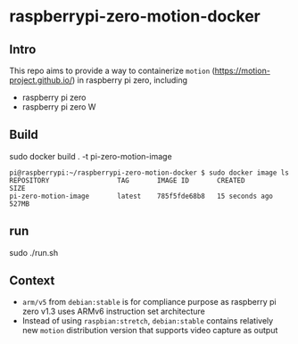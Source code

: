 # raspberrypi-zero-motion-docker

## Intro
This repo aims to provide a way to containerize `motion` (https://motion-project.github.io/) in raspberry pi zero, including
- raspberry pi zero
- raspberry pi zero W

## Build
sudo docker build . -t pi-zero-motion-image

```
pi@raspberrypi:~/raspberrypi-zero-motion-docker $ sudo docker image ls
REPOSITORY                 TAG       IMAGE ID       CREATED          SIZE
pi-zero-motion-image       latest    785f5fde68b8   15 seconds ago   527MB
```

## run
sudo ./run.sh

## Context
- `arm/v5` from `debian:stable` is for compliance purpose as raspberry pi zero v1.3 uses ARMv6 instruction set architecture
- Instead of using `raspbian:stretch`, `debian:stable` contains relatively new `motion` distribution version that supports video capture as output
